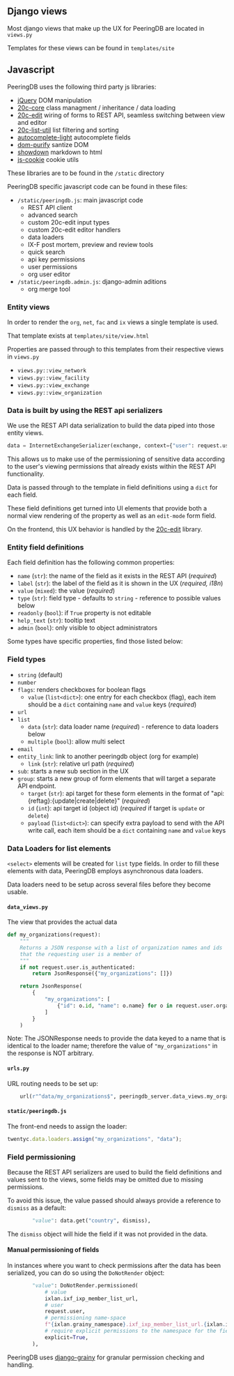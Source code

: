 ## Django views

Most django views that make up the UX for PeeringDB are located in `views.py`

Templates for these views can be found in `templates/site`

## Javascript

PeeringDB uses the following third party js libraries:

- [jQuery](https://jquery.com/) DOM manipulation
- [20c-core](https://github.com/20c/js-core) class managment / inheritance / data loading
- [20c-edit](https://github.com/20c/js-edit) wiring of forms to REST API, seamless switching between view and editor
- [20c-list-util](https://github.com/20c/js-listutil) list filtering and sorting
- [autocomplete-light](https://django-autocomplete-light.readthedocs.io/en/master/) autocomplete fields
- [dom-purify](https://github.com/cure53/DOMPurify) santize DOM
- [showdown](https://github.com/showdownjs/showdown) markdown to html
- [js-cookie](https://github.com/js-cookie/js-cookie) cookie utils

These libraries are to be found in the `/static` directory

PeeringDB specific javascript code can be found in these files:

- `/static/peeringdb.js`: main javascript code
  - REST API client
  - advanced search
  - custom 20c-edit input types
  - custom 20c-edit editor handlers
  - data loaders
  - IX-F post mortem, preview and review tools
  - quick search
  - api key permissions
  - user permissions
  - org user editor
- `/static/peeringdb.admin.js`: django-admin aditions
  - org merge tool

### Entity views

In order to render the `org`, `net`, `fac` and `ix` views a single template is used.

That template exists at `templates/site/view.html`

Properties are passed through to this templates from their respective views in `views.py`

- `views.py::view_network`
- `views.py::view_facility`
- `views.py::view_exchange`
- `views.py::view_organization`

### Data is built by using the REST api serializers

We use the REST API data serialization to build the data piped into those entity views.

```py
data = InternetExchangeSerializer(exchange, context={"user": request.user}).data
```

This allows us to make use of the permissioning of sensitive data according to the user's viewing permissions that already exists within the REST API functionality.

Data is passed through to the template in field definitions using a `dict` for each field.

These field definitions get turned into UI elements that provide both a normal view rendering of the property as well as an `edit-mode` form field.

On the frontend, this UX behavior is handled by the [20c-edit](https://github.com/20c/js-edit) library.

### Entity field definitions

Each field definition has the following common properties:

- `name` (`str`): the name of the field as it exists in the REST API (*required*)
- `label` (`str`): the label of the field as it is shown in the UX (*required, i18n*)
- `value` (`mixed`): the value (*required*)
- `type` (`str`): field type - defaults to `string` - reference to possible values below
- `readonly` (`bool`): if `True` property is not editable
- `help_text` (`str`): tooltip text
- `admin` (`bool`): only visible to object administrators

Some types have specific properties, find those listed below:

### Field types

- `string` (default)
- `number`
- `flags`: renders checkboxes for boolean flags
  - `value` (`list<dict>`): one entry for each checkbox (flag), each item should
    be a `dict` containing `name` and `value` keys (*required*)
- `url`
- `list`
  - `data` (`str`): data loader name (*required*) - reference to data loaders below
  - `multiple` (`bool`): allow multi select
- `email`
- `entity_link`: link to another peeringdb object (org for example)
  - `link` (`str`): relative url path (*required*)
- `sub`: starts a new sub section in the UX
- `group`: starts a new group of form elements that will target a separate API endpoint.
  - `target` (`str`): api target for these form elements in the format of "api:{reftag}:{update|create|delete}" (*required*)
  - `id` (`int`): api target id (object id) (*required* if target is `update` or `delete`)
  - `payload` (`list<dict>`): can specify extra payload to send with the API write call, each item
    should be a `dict` containing `name` and `value` keys

### Data Loaders for list elements

`<select>` elements will be created for `list` type fields. In order to fill these elements with data, PeeringDB
employs asynchronous data loaders.

Data loaders need to be setup across several files before they become usable.

#### `data_views.py`

The view that provides the actual data

```py
def my_organizations(request):
    """
    Returns a JSON response with a list of organization names and ids
    that the requesting user is a member of
    """
    if not request.user.is_authenticated:
        return JsonResponse({"my_organizations": []})

    return JsonResponse(
        {
            "my_organizations": [
                {"id": o.id, "name": o.name} for o in request.user.organizations
            ]
        }
    )
```

Note: The JSONResponse needs to provide the data keyed to a name that is identical to the loader name;
therefore the value of `"my_organizations"` in the response is NOT arbitrary.

#### `urls.py`

URL routing needs to be set up:

```py
    url(r"^data/my_organizations$", peeringdb_server.data_views.my_organizations),
```

#### `static/peeringdb.js`

The front-end needs to assign the loader:

```js
twentyc.data.loaders.assign("my_organizations", "data");
```

### Field permissioning

Because the REST API serializers are used to build the field definitions and values sent to the views, some fields may be omitted due to missing permissions.

To avoid this issue, the value passed should always provide a reference to `dismiss` as a default:

```py
        "value": data.get("country", dismiss),
```

The `dismiss` object will hide the field if it was not provided in the data.

#### Manual permissioning of fields

In instances where you want to check permissions after the data has been serialized, you can do so using the `DoNotRender` object:

```py
        "value": DoNotRender.permissioned(
            # value
            ixlan.ixf_ixp_member_list_url,
            # user
            request.user,
            # permissioning name-space
            f"{ixlan.grainy_namespace}.ixf_ixp_member_list_url.{ixlan.ixf_ixp_member_list_url_visible}",
            # require explicit permissions to the namespace for the field to be viewable
            explicit=True,
        ),
```

PeeringDB uses [django-grainy](https://github.com/20c/django-grainy) for granular permission checking and handling.
